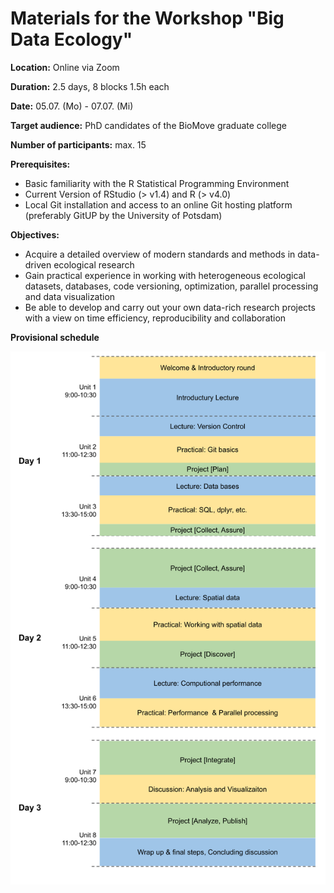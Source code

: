# Materials for the Workshop "Big Data Ecology"

**Location:** Online via Zoom

**Duration:** 2.5 days, 8 blocks 1.5h each

**Date:** 05.07. (Mo) - 07.07. (Mi)

**Target audience:** PhD candidates of the BioMove graduate college

**Number of participants:** max. 15

**Prerequisites:**
* Basic familiarity with the R Statistical Programming Environment
* Current Version of RStudio (> v1.4) and R (> v4.0)
* Local Git installation and access to an online Git hosting platform (preferably GitUP by the University of Potsdam)

**Objectives:**
* Acquire a detailed overview of modern standards and methods in data-driven ecological research
* Gain practical experience in working with heterogeneous ecological datasets, databases, code versioning, optimization, parallel processing and data visualization
* Be able to develop and carry out your own data-rich research projects with a view on time efficiency, reproducibility and collaboration

**Provisional schedule**

<img src="https://github.com/ChrKoenig/Big_Data_Ecology/blob/main/workshop_schedule.png" width="600">
